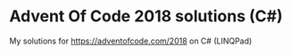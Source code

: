 # Advent Of Code 2018 solutions (C#)
My solutions for https://adventofcode.com/2018 on C# (LINQPad)
